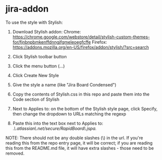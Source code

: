 # jira-addon

To use the style with Stylish:
1) Download Stylish addon:
Chrome: https://chrome.google.com/webstore/detail/stylish-custom-themes-for/fjnbnpbmkenffdnngjfgmeleoegfcffe
Firefox: https://addons.mozilla.org/en-US/firefox/addon/stylish/?src=search

2) Click Stylish toolbar button
3) Click the menu button (...)
4) Click Create New Style
5) Give the style a name (like "Jira Board Condensed")
6) Copy the contents of Stylish.css in this repo and paste them into the Code section of Stylish
7) Next to Applies to: on the bottom of the Stylish style page, click Specify, then change the dropdown to URLs matching the regexp
8) Paste this into the text box next to Applies to: .*\\.atlassian\\.net/secure/RapidBoard\\.jspa.*

NOTE: There should not be any double slashes (\\) in the url. If you're reading this from the repo entry page, it will be correct; if you are reading this from the README.md file, it will have extra slashes - those need to be removed.
